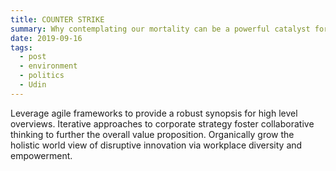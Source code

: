 ```yaml
---
title: COUNTER STRIKE
summary: Why contemplating our mortality can be a powerful catalyst for change
date: 2019-09-16
tags:
  - post
  - environment
  - politics
  - Udin
---
```

Leverage agile frameworks to provide a robust synopsis for high level overviews. Iterative approaches to corporate strategy foster collaborative thinking to further the overall value proposition. Organically grow the holistic world view of disruptive innovation via workplace diversity and empowerment.
